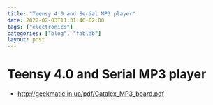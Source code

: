 ```yaml
---
title: "Teensy 4.0 and Serial MP3 player"
date: 2022-02-03T11:31:46+02:00
tags: ["electronics"]
categories: ["blog", "fablab"]
layout: post
---
```


# Teensy 4.0 and Serial MP3 player
- <http://geekmatic.in.ua/pdf/Catalex_MP3_board.pdf>